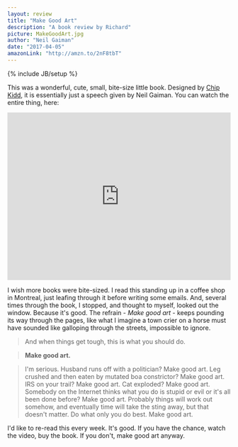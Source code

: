 ```yaml
---
layout: review
title: "Make Good Art"
description: "A book review by Richard"
picture: MakeGoodArt.jpg
author: "Neil Gaiman"
date: "2017-04-05"
amazonLink: "http://amzn.to/2nF8tbT"
---
```

{% include JB/setup %}

This was a wonderful, cute, small, bite-size little book. Designed by [Chip Kidd](http://chipkidd.com/home/), it is essentially just a speech given by Neil Gaiman. You can watch the entire thing, here:

<div style="position:relative;height:0;padding-bottom:75.0%"><iframe src="https://www.youtube.com/embed/ikAb-NYkseI?ecver=2" width="480" height="360" frameborder="0" style="position:absolute;width:100%;height:100%;left:0" allowfullscreen></iframe></div>

I wish more books were bite-sized. I read this standing up in a coffee shop in Montreal, just leafing through it before writing some emails. And, several times through the book, I stopped, and thought to myself, looked out the window. Because it's good. The refrain - _Make good art_ - keeps pounding its way through the pages, like what I imagine a town crier on a horse must have sounded like galloping through the streets, impossible to ignore.

> And when things get tough, this is what you should do.

> **Make good art.**

> I'm serious. Husband runs off with a politician? Make good art. Leg crushed and then eaten by mutated boa constrictor? Make good art. IRS on your trail? Make good art. Cat exploded? Make good art. Somebody on the Internet thinks what you do is stupid or evil or it's all been done before? Make good art. Probably things will work out somehow, and eventually time will take the sting away, but that doesn't matter. Do what only you do best. Make good art.

I'd like to re-read this every week. It's good. If you have the chance, watch the video, buy the book. If you don't, make good art anyway.

